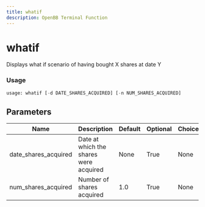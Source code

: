 ```yaml
---
title: whatif
description: OpenBB Terminal Function
---
```


# whatif

Displays what if scenario of having bought X shares at date Y

### Usage 
```python
usage: whatif [-d DATE_SHARES_ACQUIRED] [-n NUM_SHARES_ACQUIRED]
```

## Parameters

| Name | Description | Default | Optional | Choices |
| ---- | ----------- | ------- | -------- | ------- |
| date_shares_acquired | Date at which the shares were acquired | None | True | None |
| num_shares_acquired | Number of shares acquired | 1.0 | True | None |


